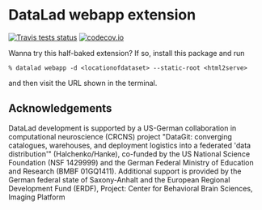 # DataLad webapp extension

[![Travis tests status](https://secure.travis-ci.org/datalad/datalad-webapp.png?branch=master)](https://travis-ci.org/datalad/datalad-webapp) [![codecov.io](https://codecov.io/github/datalad/datalad-webapp/coverage.svg?branch=master)](https://codecov.io/github/datalad/datalad-webapp?branch=master)

Wanna try this half-baked extension? If so, install this package and run

    % datalad webapp -d <locationofdataset> --static-root <html2serve>

and then visit the URL shown in the terminal.


## Acknowledgements

DataLad development is supported by a US-German collaboration in
computational neuroscience (CRCNS) project "DataGit: converging catalogues,
warehouses, and deployment logistics into a federated 'data distribution'"
(Halchenko/Hanke), co-funded by the US National Science Foundation (NSF
1429999) and the German Federal Ministry of Education and Research (BMBF
01GQ1411). Additional support is provided by the German federal state of
Saxony-Anhalt and the European Regional Development
Fund (ERDF), Project: Center for Behavioral Brain Sciences, Imaging Platform
